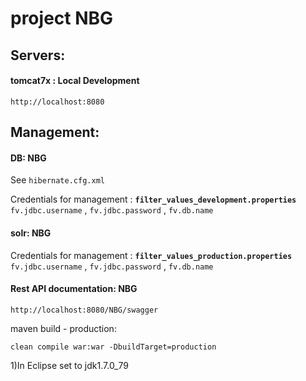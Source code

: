 # project NBG

## Servers:

#### tomcat7x : Local Development
	http://localhost:8080


## 	Management:
	
#### DB: NBG
See `hibernate.cfg.xml`

Credentials for management : **`filter_values_development.properties`** `fv.jdbc.username` , `fv.jdbc.password` , `fv.db.name`

#### solr: NBG
Credentials for management : **`filter_values_production.properties`** `fv.jdbc.username` , `fv.jdbc.password` , `fv.db.name`

#### Rest API documentation: NBG
	http://localhost:8080/NBG/swagger




maven build - production:
	
	clean compile war:war -DbuildTarget=production

1)In Eclipse set to jdk1.7.0_79